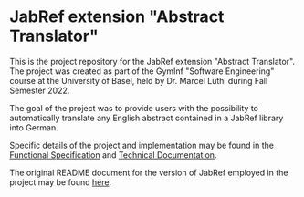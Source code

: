 # JabRef extension "Abstract Translator"

This is the project repository for the JabRef extension "Abstract Translator". The project was created as part of the GymInf "Software Engineering" course at the University of Basel, held by Dr. Marcel Lüthi during Fall Semester 2022.

The goal of the project was to provide users with the possibility to automatically translate any English abstract contained in a JabRef library into German.

Specific details of the project and implementation may be found in the [Functional Specification](https://github.com/sean-leichtle/jabref-hs2022/blob/main/docs/sweng/Pflichtenheft.md) and [Technical Documentation](https://github.com/sean-leichtle/jabref-hs2022/blob/main/docs/sweng/TechnischeDokumentation.md).

The original README document for the version of JabRef employed in the project may be found [here](https://github.com/sean-leichtle/jabref-hs2022/blob/main/ORIGINALREADME.md).
